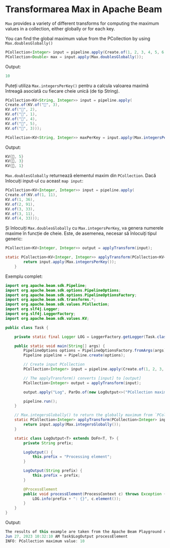 # Transformarea Max in Apache Beam

`Max` provides a variety of different transforms for computing the maximum values in a collection, either globally or for each key.

You can find the global maximum value from the PCollection by using `Max.doublesGlobally()`

```java
PCollection<Integer> input = pipeline.apply(Create.of(1, 2, 3, 4, 5, 6, 7, 8, 9, 10));
PCollection<Double> max = input.apply(Max.doublesGlobally());
```
Output:

```java
10
```

Puteți utiliza `Max.integersPerKey()` pentru a calcula valoarea maximă întreagă asociată cu fiecare cheie unică (de tip String).

```java
PCollection<KV<String, Integer>> input = pipeline.apply(
Create.of(KV.of("🥕", 3),
KV.of("🥕", 2),
KV.of("🍆", 1),
KV.of("🍅", 4),
KV.of("🍅", 5),
KV.of("🍅", 3)));

PCollection<KV<String, Integer>> maxPerKey = input.apply(Max.integersPerKey());
```

Output:

```java
KV{🍅, 5}
KV{🥕, 3}
KV{🍆, 1}
```

`Max.doublesGlobally` returnează elementul maxim din `PCollection`. Dacă înlocuiți input-ul cu aceast `map input`:

```java
PCollection<KV<Integer, Integer>> input = pipeline.apply(
Create.of(KV.of(1, 11),
KV.of(1, 36),
KV.of(2, 91),
KV.of(3, 33),
KV.of(3, 11),
KV.of(4, 33)));
```

Și înlocuiți `Max.doublesGlobally` cu `Max.integersPerKey`, va genera numerele maxime în funcție de cheie. Este, de asemenea, necesar să înlocuiți tipul generic:

```java
PCollection<KV<Integer, Integer>> output = applyTransform(input);
```

```java
static PCollection<KV<Integer, Integer>> applyTransform(PCollection<KV<Integer, Integer>> input) {
        return input.apply(Max.integersPerKey());
    }
```

Exemplu complet:

```java
import org.apache.beam.sdk.Pipeline;
import org.apache.beam.sdk.options.PipelineOptions;
import org.apache.beam.sdk.options.PipelineOptionsFactory;
import org.apache.beam.sdk.transforms.*;
import org.apache.beam.sdk.values.PCollection;
import org.slf4j.Logger;
import org.slf4j.LoggerFactory;
import org.apache.beam.sdk.values.KV;

public class Task {

    private static final Logger LOG = LoggerFactory.getLogger(Task.class);

    public static void main(String[] args) {
        PipelineOptions options = PipelineOptionsFactory.fromArgs(args).create();
        Pipeline pipeline = Pipeline.create(options);

        // Create input PCollection
        PCollection<Integer> input = pipeline.apply(Create.of(1, 2, 3, 4, 5, 6, 7, 8, 9, 10));

        // The applyTransform() converts [input] to [output]
        PCollection<Integer> output = applyTransform(input);

        output.apply("Log", ParDo.of(new LogOutput<>("PCollection maximum value")));

        pipeline.run();
    }

    // Max.integersGlobally() to return the globally maximum from `PCollection`
    static PCollection<Integer> applyTransform(PCollection<Integer> input) {
        return input.apply(Max.integersGlobally());
    }

    static class LogOutput<T> extends DoFn<T, T> {
        private String prefix;

        LogOutput() {
            this.prefix = "Processing element";
        }

        LogOutput(String prefix) {
            this.prefix = prefix;
        }

        @ProcessElement
        public void processElement(ProcessContext c) throws Exception {
            LOG.info(prefix + ": {}", c.element());
        }
    }
}
```

Output:

```java
The results of this example are taken from the Apache Beam Playground cache.
Jun 27, 2023 10:32:10 AM Task$LogOutput processElement
INFO: PCollection maximum value: 10
```

